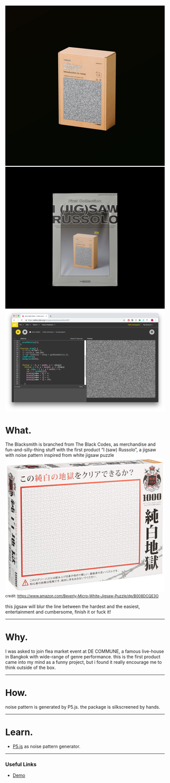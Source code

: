 ![home](../../assets/images/the-blacksmith/00.jpg)
![home](../../assets/images/the-blacksmith/01.jpg)
![home](../../assets/images/the-blacksmith/02.png)



# What.

The Blacksmith is branched from The Black Codes, as merchandise and fun-and-silly-thing stuff with the first product “I (saw) Russolo”, a jigsaw with noise pattern 
inspired from white jigsaw puzzle
<br>
![home](../../assets/images/the-blacksmith/03.jpg)
<small>credit: https://www.amazon.com/Beverly-Micro-White-Jigsaw-Puzzle/dp/B008DCQE3O</small>
<br>
<br>
this jigsaw will blur the line between the hardest and the easiest, entertainment and cumbersome, finish it or fuck it!

------

# Why.

I was asked to join flea market event at DE COMMUNE, a famous live-house in Bangkok with wide-range of genre performance. this is the first product came into my mind as a funny project, but i found it really encourage me to think outside of the box.

------

# How.
noise pattern is generated by P5.js.
the package is silkscreened by hands.

------
# Learn.

- [P5.js](https://p5js.org/) as noise pattern generator.

---


### Useful Links
- [Demo](https://editor.p5js.org/karnpapon/sketches/u8ky5uEEF)
